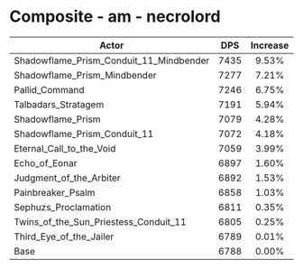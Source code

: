# Composite - am - necrolord
| Actor | DPS | Increase |
|---|:---:|:---:|
|Shadowflame_Prism_Conduit_11_Mindbender|7435|9.53%|
|Shadowflame_Prism_Mindbender|7277|7.21%|
|Pallid_Command|7246|6.75%|
|Talbadars_Stratagem|7191|5.94%|
|Shadowflame_Prism|7079|4.28%|
|Shadowflame_Prism_Conduit_11|7072|4.18%|
|Eternal_Call_to_the_Void|7059|3.99%|
|Echo_of_Eonar|6897|1.60%|
|Judgment_of_the_Arbiter|6892|1.53%|
|Painbreaker_Psalm|6858|1.03%|
|Sephuzs_Proclamation|6811|0.35%|
|Twins_of_the_Sun_Priestess_Conduit_11|6805|0.25%|
|Third_Eye_of_the_Jailer|6789|0.01%|
|Base|6788|0.00%|
